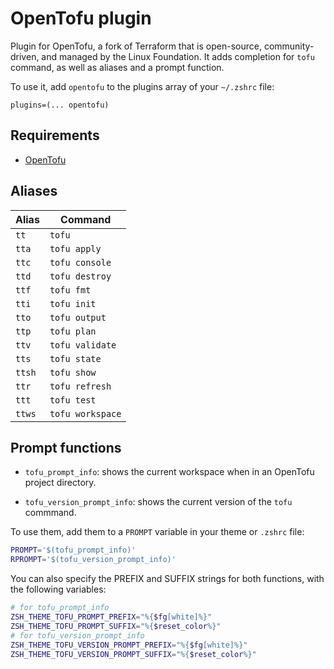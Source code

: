 # OpenTofu plugin

Plugin for OpenTofu, a fork of Terraform that is open-source, community-driven,
and managed by the Linux Foundation. It adds completion for `tofu` command, as
well as aliases and a prompt function.

To use it, add `opentofu` to the plugins array of your `~/.zshrc` file:

```shell
plugins=(... opentofu)
```

## Requirements

-   [OpenTofu](https://opentofu.org/)

## Aliases

| Alias  | Command          |
| ------ | ---------------- |
| `tt`   | `tofu`           |
| `tta`  | `tofu apply`     |
| `ttc`  | `tofu console`   |
| `ttd`  | `tofu destroy`   |
| `ttf`  | `tofu fmt`       |
| `tti`  | `tofu init`      |
| `tto`  | `tofu output`    |
| `ttp`  | `tofu plan`      |
| `ttv`  | `tofu validate`  |
| `tts`  | `tofu state`     |
| `ttsh` | `tofu show`      |
| `ttr`  | `tofu refresh`   |
| `ttt`  | `tofu test`      |
| `ttws` | `tofu workspace` |

## Prompt functions

-   `tofu_prompt_info`: shows the current workspace when in an OpenTofu project
    directory.

-   `tofu_version_prompt_info`: shows the current version of the `tofu`
    commmand.

To use them, add them to a `PROMPT` variable in your theme or `.zshrc` file:

```sh
PROMPT='$(tofu_prompt_info)'
RPROMPT='$(tofu_version_prompt_info)'
```

You can also specify the PREFIX and SUFFIX strings for both functions, with the
following variables:

```sh
# for tofu_prompt_info
ZSH_THEME_TOFU_PROMPT_PREFIX="%{$fg[white]%}"
ZSH_THEME_TOFU_PROMPT_SUFFIX="%{$reset_color%}"
# for tofu_version_prompt_info
ZSH_THEME_TOFU_VERSION_PROMPT_PREFIX="%{$fg[white]%}"
ZSH_THEME_TOFU_VERSION_PROMPT_SUFFIX="%{$reset_color%}"
```
